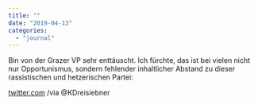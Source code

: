 ```yaml
---
title: ""
date: "2019-04-13"
categories: 
  - "journal"
---
```


‪Bin von der Grazer VP sehr enttäuscht. Ich fürchte, das ist bei vielen nicht nur Opportunismus, sondern fehlender inhaltlicher Abstand zu dieser rassistischen und hetzerischen Partei:‬

[twitter.com](https://twitter.com/kdreisiebner/status/1116804004930039809?s=12) /via @KDreisiebner

